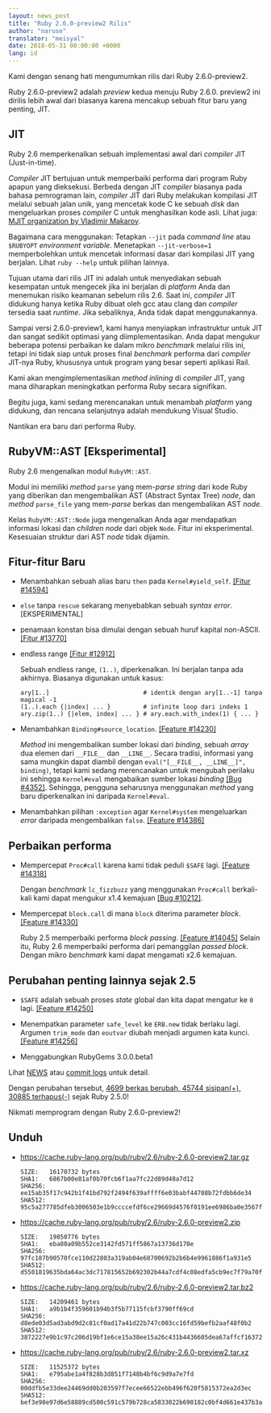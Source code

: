 ```yaml
---
layout: news_post
title: "Ruby 2.6.0-preview2 Rilis"
author: "naruse"
translator: "meisyal"
date: 2018-05-31 00:00:00 +0000
lang: id
---
```


Kami dengan senang hati mengumumkan rilis dari Ruby 2.6.0-preview2.

Ruby 2.6.0-preview2 adalah *preview* kedua menuju Ruby 2.6.0.
preview2 ini dirilis lebih awal dari biasanya karena mencakup sebuah fitur
baru yang penting, JIT.

## JIT

Ruby 2.6 memperkenalkan sebuah implementasi awal dari *compiler* JIT
(Just-in-time).

*Compiler* JIT bertujuan untuk memperbaiki performa dari program Ruby apapun
yang dieksekusi. Berbeda dengan JIT *compiler* biasanya pada bahasa pemrograman
lain, *compiler* JIT dari Ruby melakukan kompilasi JIT melalui sebuah jalan
unik, yang mencetak kode C ke sebuah *disk* dan mengeluarkan proses *compiler*
C untuk menghasilkan kode asli.
Lihat juga: [MJIT organization by Vladimir Makarov](https://github.com/vnmakarov/ruby/tree/rtl_mjit_branch#mjit-organization).

Bagaimana cara menggunakan: Tetapkan `--jit` pada *command line* atau `$RUBYOPT`
*environment variable*. Menetapkan `--jit-verbose=1` memperbolehkan untuk
mencetak informasi dasar dari kompilasi JIT yang berjalan. Lihat `ruby --help`
untuk pilihan lainnya.

Tujuan utama dari rilis JIT ini adalah untuk menyediakan sebuah kesempatan untuk
mengecek jika ini berjalan di *platform* Anda dan menemukan risiko keamanan
sebelum rilis 2.6. Saat ini, *compiler* JIT didukung hanya ketika Ruby dibuat
oleh gcc atau clang dan *compiler* tersedia saat *runtime*. Jika sebaliknya,
Anda tidak dapat menggunakannya.

Sampai versi 2.6.0-preview1, kami hanya menyiapkan infrastruktur untuk JIT dan
sangat sedikit optimasi yang diimplementasikan. Anda dapat mengukur beberapa
potensi perbaikan ke dalam mikro *benchmark* melalui rilis ini, tetapi
ini tidak siap untuk proses final *benchmark* performa dari *compiler* JIT-nya
Ruby, khususnya untuk program yang besar seperti aplikasi Rail.

Kami akan mengimplementasikan *method inlining* di *compiler* JIT, yang mana
diharapkan meningkatkan performa Ruby secara signifikan.

Begitu juga, kami sedang merencanakan untuk menambah *platform* yang didukung,
dan rencana selanjutnya adalah mendukung Visual Studio.

Nantikan era baru dari performa Ruby.

## RubyVM::AST [Eksperimental]

Ruby 2.6 mengenalkan modul `RubyVM::AST`.

Modul ini memiliki *method* `parse` yang mem-*parse string* dari kode Ruby yang
diberikan dan mengembalikan AST (Abstract Syntax Tree) *node*, dan *method*
`parse_file` yang mem-*parse* berkas dan mengembalikan AST *node*.

Kelas `RubyVM::AST::Node` juga mengenalkan Anda agar mendapatkan informasi
lokasi dan *children node* dari objek `Node`. Fitur ini eksperimental.
Kesesuaian struktur dari AST *node* tidak dijamin.

## Fitur-fitur Baru

* Menambahkan sebuah alias baru `then` pada `Kernel#yield_self`. [[Fitur #14594]](https://bugs.ruby-lang.org/issues/14594)

* `else` tanpa `rescue` sekarang menyebabkan sebuah *syntax error*.  [EKSPERIMENTAL]

* penamaan konstan bisa dimulai dengan sebuah huruf kapital non-ASCII. [[Fitur #13770]](https://bugs.ruby-lang.org/issues/13770)

* endless range [[Fitur #12912]](https://bugs.ruby-lang.org/issues/12912)

  Sebuah endless range, `(1..)`, diperkenalkan. Ini berjalan tanpa ada akhirnya. Biasanya digunakan untuk kasus:

      ary[1..]                          # identik dengan ary[1..-1] tanpa magical -1
      (1..).each {|index| ... }         # infinite loop dari indeks 1
      ary.zip(1..) {|elem, index| ... } # ary.each.with_index(1) { ... }

* Menambahkan `Binding#source_location`.  [[Feature #14230]](https://bugs.ruby-lang.org/issues/14230)

  *Method* ini mengembalikan sumber lokasi dari *binding*, sebuah *array* dua
elemen dari `__FILE__` dan `__LINE__`. Secara tradisi, informasi yang sama
mungkin dapat diambil dengan `eval("[__FILE__, __LINE__]", binding)`, tetapi
kami sedang merencanakan untuk mengubah perilaku ini sehingga `Kernel#eval`
mengabaikan sumber lokasi *binding* [[Bug #4352]](https://bugs.ruby-lang.org/issues/4352).
Sehingga, pengguna seharusnya menggunakan *method* yang baru diperkenalkan ini
daripada `Kernel#eval`.

* Menambahkan pilihan `:exception` agar `Kernel#system` mengeluarkan *error*
daripada mengembalikan `false`.  [[Feature #14386]](https://bugs.ruby-lang.org/issues/14386)

## Perbaikan performa

* Mempercepat `Proc#call` karena kami tidak peduli `$SAFE` lagi.
  [[Feature #14318]](https://bugs.ruby-lang.org/issues/14318)

  Dengan *benchmark* `lc_fizzbuzz` yang menggunakan `Proc#call` berkali-kali
  kami dapat mengukur x1.4 kemajuan [[Bug #10212]](https://bugs.ruby-lang.org/issues/10212).

* Mempercepat `block.call` di mana `block` diterima parameter *block*. [[Feature #14330]](https://bugs.ruby-lang.org/issues/14330)

  Ruby 2.5 memperbaiki performa *block passing*. [[Feature #14045]](https://bugs.ruby-lang.org/issues/14045)
  Selain itu, Ruby 2.6 memperbaiki performa dari pemanggilan *passed block*.
  Dengan mikro *benchmark* kami dapat mengamati x2.6 kemajuan.

## Perubahan penting lainnya sejak 2.5

* `$SAFE` adalah sebuah proses *state* global dan kita dapat mengatur ke `0` lagi.  [[Feature #14250]](https://bugs.ruby-lang.org/issues/14250)

* Menempatkan parameter `safe_level` ke `ERB.new` tidak berlaku lagi. Argumen
`trim_mode` dan `eoutvar` diubah menjadi argumen kata kunci. [[Feature #14256]](https://bugs.ruby-lang.org/issues/14256)

* Menggabungkan RubyGems 3.0.0.beta1

Lihat [NEWS](https://github.com/ruby/ruby/blob/v2_6_0_preview2/NEWS)
atau [commit logs](https://github.com/ruby/ruby/compare/v2_5_0...v2_6_0_preview2)
untuk detail.

Dengan perubahan tersebut,
[4699 berkas berubah, 45744 sisipan(+), 30885 terhapus(-)](https://github.com/ruby/ruby/compare/v2_5_0...v2_6_0_preview2)
sejak Ruby 2.5.0!

Nikmati memprogram dengan Ruby 2.6.0-preview2!

## Unduh

* <https://cache.ruby-lang.org/pub/ruby/2.6/ruby-2.6.0-preview2.tar.gz>

      SIZE:   16170732 bytes
      SHA1:   6867b00e81af0b70fcb6f1aa7fc22d89d48a7d12
      SHA256: ee15ab35f17c942b1f41bd792f2494f639affff6e03babf44708b72fdbb6de34
      SHA512: 95c5a277785dfeb3006503e1b9ccccefdf6ce29669d4576f0191ee6986ba0e3567fbbed18a8d2b1f147d637434e4a3a4fdf47d84995e10ad4a354950e9092690

* <https://cache.ruby-lang.org/pub/ruby/2.6/ruby-2.6.0-preview2.zip>

      SIZE:   19850776 bytes
      SHA1:   eba80a09b552ce3142fd571ff5867a13736d170e
      SHA256: 97fc187b90570fce110d22803a319ab04e68700692b2b6b4e9961886f1a931e5
      SHA512: d5501819635bda64ac3dc717815652b692302b44a7cdf4c08edfa5cb9ec7f79a70fffc534879b316a4a9584825ed3c0948667beae2d7c313de58583931b981f4

* <https://cache.ruby-lang.org/pub/ruby/2.6/ruby-2.6.0-preview2.tar.bz2>

      SIZE:   14209461 bytes
      SHA1:   a9b1b4f359601b94b3f5b77115fcbf3790ff69cd
      SHA256: d8ede03d5ad3abd9d2c81cf0ad17a41d22b747c003cc16fd59befb2aaf48f0b2
      SHA512: 3872227e9b1c97c206d19bf1e6ce15a38ee15a26c431b4436605dea67affcf16372358984df76b35e7abaa902c15c16f533ac7af47e3031dea9451bbe459b693

* <https://cache.ruby-lang.org/pub/ruby/2.6/ruby-2.6.0-preview2.tar.xz>

      SIZE:   11525372 bytes
      SHA1:   e795abe1a4f828b3d851f7148b4bf6c9d9a7e7fd
      SHA256: 00ddfb5e33dee24469dd0b203597f7ecee66522ebb496f620f5815372ea2d3ec
      SHA512: bef3e90e97d6e58889cd500c591c579b728ca5833022b690182c0bf4d661e437b3a2ca33470dac35fcf693897819b9d7f500c0f71b707e2fcdcb0644028f2c03
